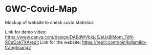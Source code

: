 # GWC-Covid-Map
Mockup of website to check covid statistics









Link for demo video: https://www.canva.com/design/DAEdWVbkjJE/aUxBIMom_TdN-9CsOok7XA/edit
Link for the website: https://replit.com/join/kdjsmikb-tranghoang2
